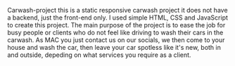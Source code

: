 Carwash-project
this is a static responsive carwash project it does not have a backend, just the front-end only. I used simple HTML, CSS and JavaScript to create this project. 
The main purpose of the project is to ease the job for busy people or clients who do not feel like driving to wash their cars in the carwash.
As MAC you just contact us on our socials, we then come to your house and wash the car, then leave your car spotless like it's new, both in and outside, depeding on what services you require as a client.
